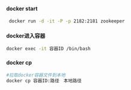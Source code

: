 #### docker start

```bash
 docker run -d -it -P -p 2182:2181 zookeeper
```

#### docker进入容器

```bash
docker exec -it 容器ID /bin/bash
```

#### docker cp

```bash
#拉取docker容器文件到本地
docker cp 容器ID:路径　本地路径
```